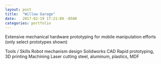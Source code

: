 ```yaml
---
layout: post
title:  "Willow Garage"
date:   2017-02-19 17:21:09 -0500
categories: portfolio
---
```


Extensive mechanical hardware prototyping for mobile manipulation efforts (only select prototypes shown)

Tools / Skills
Robot mechanism design
Solidworks CAD
Rapid prototyping, 3D printing
Machining
Laser cutting steel, aluminum, plastics, MDF
